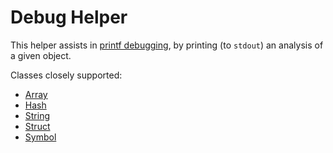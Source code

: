 # Debug Helper

This helper assists in [printf debugging](https://en.wikipedia.org/wiki/Debugging#Techniques), by printing (to ```stdout```) an analysis of a given object.

Classes closely supported:

- [Array](#Array)
- [Hash](#Hash)
- [String](#String)
- [Struct](#Struct)
- [Symbol](#Symbol)
